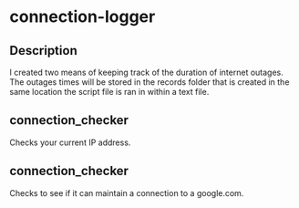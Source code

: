 # connection-logger

## Description

I created two means of keeping track of the duration of internet outages. The outages times will be stored in the records folder that is created in the same location the script file is ran in within a text file.

## connection_checker

Checks your current IP address.

## connection_checker

Checks to see if it can maintain a connection to a google.com.
